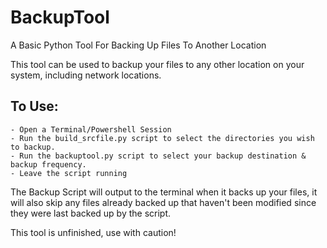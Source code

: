 # BackupTool
A Basic Python Tool For Backing Up Files To Another Location

This tool can be used to backup your files to any other location on your system, including network locations. 




## To Use:
    - Open a Terminal/Powershell Session
    - Run the build_srcfile.py script to select the directories you wish to backup. 
    - Run the backuptool.py script to select your backup destination & backup frequency. 
    - Leave the script running

The Backup Script will output to the terminal when it backs up your files, it will also skip any files already backed up that haven't been modified since they were last backed up by the script. 

This tool is unfinished, use with caution! 